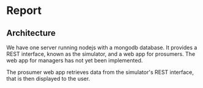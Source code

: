 # Report

## Architecture

We have one server running nodejs with a mongodb database. It provides a REST interface, known as the simulator, and a web app
for prosumers. The web app for managers has not yet been implemented.

The prosumer web app retrieves data from the simulator's REST interface, that is then displayed to the user.
